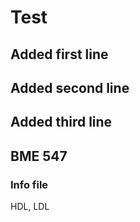 # Test
## Added first line
## Added second line
## Added third line
## BME 547

### Info file
HDL, LDL
